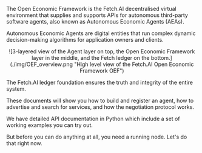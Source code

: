 The Open Economic Framework is the Fetch.AI decentralised virtual environment that supplies and supports APIs for autonomous third-party software agents, also known as Autonomous Economic Agents (AEAs).

Autonomous Economic Agents are digital entities that run complex dynamic decision-making algorithms for application owners and clients.

<center>
![3-layered view of the Agent layer on top, the Open Economic Framework layer in the middle, and the Fetch ledger on the bottom.](./img/OEF_overview.png "High level view of the Fetch.AI Open Economic Framework OEF")
</center>

The Fetch.AI ledger foundation ensures the truth and integrity of the entire system.

These documents will show you how to build and register an agent, how to advertise and search for services, and how the negotiation protocol works.

We have detailed API documentation in Python which include a set of working examples you can try out.

But before you can do anything at all, you need a running node. Let's do that right now.


<br/>




